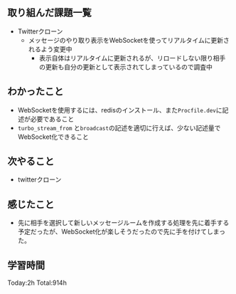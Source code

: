 ## 取り組んだ課題一覧
- Twitterクローン
  - メッセージのやり取り表示をWebSocketを使ってリアルタイムに更新されるよう変更中
    - 表示自体はリアルタイムに更新されるが、リロードしない限り相手の更新も自分の更新として表示されてしまっているので調査中    

## わかったこと
- WebSocketを使用するには、redisのインストール、また`Procfile.dev`に記述が必要であること
- `turbo_stream_from` と`broadcast`の記述を適切に行えば、少ない記述量でWebSocket化できること

## 次やること
- twitterクローン　

## 感じたこと
- 先に相手を選択して新しいメッセージルームを作成する処理を先に着手する予定だったが、WebSocket化が楽しそうだったので先に手を付けてしまった。
  
## 学習時間
Today:2h
Total:914h
